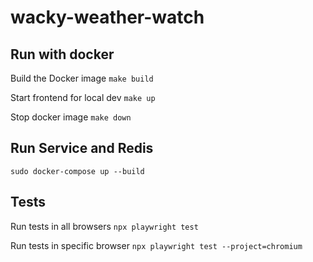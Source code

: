 # wacky-weather-watch

## Run with docker
Build the Docker image 
`make build`

Start frontend for local dev
`make up`

Stop docker image
`make down`

## Run Service and Redis
`sudo docker-compose up --build`

## Tests
Run tests in all browsers
`npx playwright test`

Run tests in specific browser
`npx playwright test --project=chromium`
